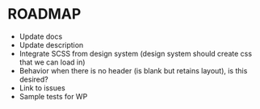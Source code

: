 # ROADMAP
* Update docs
* Update description
* Integrate SCSS from design system (design system should create css that we can load in)
* Behavior when there is no header (is blank but retains layout), is this desired?
* Link to issues
* Sample tests for WP 